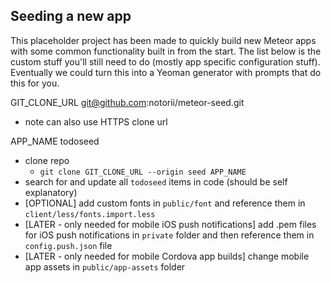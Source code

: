 ## Seeding a new app

This placeholder project has been made to quickly build new Meteor apps with some common functionality built in from the start. The list below is the custom stuff you'll still need to do (mostly app specific configuration stuff). Eventually we could turn this into a Yeoman generator with prompts that do this for you.

GIT_CLONE_URL   git@github.com:notorii/meteor-seed.git
* note can also use HTTPS clone url

APP_NAME todoseed

- clone repo
    - `git clone GIT_CLONE_URL --origin seed APP_NAME`
- search for and update all `todoseed` items in code (should be self explanatory)
- [OPTIONAL] add custom fonts in `public/font` and reference them in `client/less/fonts.import.less`
- [LATER - only needed for mobile iOS push notifications] add .pem files for iOS push notifications in `private` folder and then reference them in `config.push.json` file
- [LATER - only needed for mobile Cordova app builds] change mobile app assets in `public/app-assets` folder